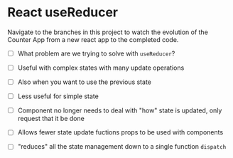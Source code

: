 # React useReducer

Navigate to the branches in this project to watch the evolution of the Counter App from a new react app to the completed code.

- [ ] What problem are we trying to solve with `useReducer`?
- [ ] Useful with complex states with many update operations
- [ ] Also when you want to use the previous state
- [ ] Less useful for simple state
- [ ] Component no longer needs to deal with "how" state is updated, only request that it be done
- [ ] Allows fewer state update fuctions props to be used with components
- [ ] "reduces" all the state management down to a single function `dispatch`

